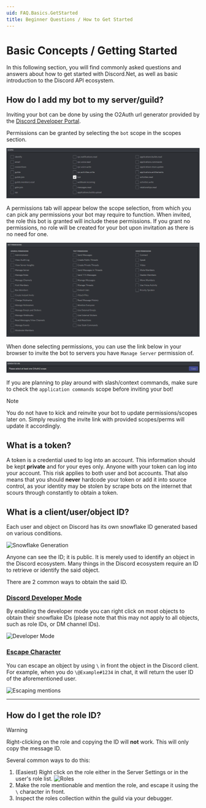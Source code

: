 ```yaml
---
uid: FAQ.Basics.GetStarted
title: Beginner Questions / How to Get Started
---
```


# Basic Concepts / Getting Started

In this following section, you will find commonly asked questions and
answers about how to get started with Discord.Net, as well as basic
introduction to the Discord API ecosystem.

## How do I add my bot to my server/guild?

Inviting your bot can be done by using the O2Auth url generator provided by the [Discord Developer Portal].

Permissions can be granted by selecting the `bot` scope in the scopes section.

![Scopes](images/scopes.png)

A permissions tab will appear below the scope selection,
from which you can pick any permissions your bot may require to function.
When invited, the role this bot is granted will include these permissions.
If you grant no permissions, no role will be created for your bot upon invitation as there is no need for one.

![Permissions](images/permissions.png)

When done selecting permissions, you can use the link below in your browser to invite the bot
to servers you have `Manage Server` permission of.

![Invite](images/link.png)

If you are planning to play around with slash/context commands,
make sure to check the `application commands` scope before inviting your bot!

> [!NOTE]
> You do not have to kick and reinvite your bot to update permissions/scopes later on.
> Simply reusing the invite link with provided scopes/perms will update it accordingly.

[Discord Developer Portal]: https://discord.com/developers/applications/

## What is a token?

A token is a credential used to log into an account. This information
should be kept **private** and for your eyes only. Anyone with your
token can log into your account. This risk applies to both user
and bot accounts. That also means that you should **never** hardcode
your token or add it into source control, as your identity may be
stolen by scrape bots on the internet that scours through 
constantly to obtain a token.

## What is a client/user/object ID?

Each user and object on Discord has its own snowflake ID generated
based on various conditions.

![Snowflake Generation](images/snowflake.png)

Anyone can see the ID; it is public. It is merely used to
identify an object in the Discord ecosystem. Many things in the
Discord ecosystem require an ID to retrieve or identify the said
object.

There are 2 common ways to obtain the said ID.

### [Discord Developer Mode](#tab/dev-mode)

By enabling the developer mode you can right click on most objects
to obtain their snowflake IDs (please note that this may not apply to
all objects, such as role IDs, or DM channel IDs).

![Developer Mode](images/dev-mode.png)

### [Escape Character](#tab/escape-char)

You can escape an object by using `\` in front the object in the 
Discord client. For example, when you do `\@Example#1234` in chat,
it will return the user ID of the aforementioned user.

![Escaping mentions](images/mention-escape.png)

***

## How do I get the role ID?

> [!WARNING]
> Right-clicking on the role and copying the ID will **not** work.
> This will only copy the message ID.

Several common ways to do this:

1. (Easiest) Right click on the role either in the Server Settings
   or in the user's role list.
   ![Roles](images/role-copy.png)
2. Make the role mentionable and mention the role, and escape it
  using the `\` character in front.
3. Inspect the roles collection within the guild via your debugger.
